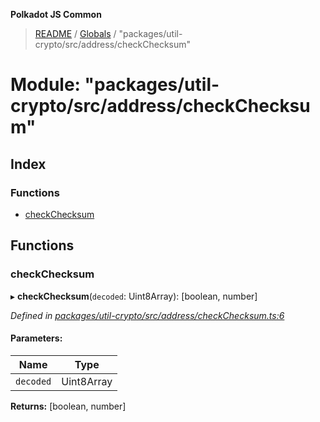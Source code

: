 **Polkadot JS Common**

> [README](../README.md) / [Globals](../globals.md) / "packages/util-crypto/src/address/checkChecksum"

# Module: "packages/util-crypto/src/address/checkChecksum"

## Index

### Functions

* [checkChecksum](_packages_util_crypto_src_address_checkchecksum_.md#checkchecksum)

## Functions

### checkChecksum

▸ **checkChecksum**(`decoded`: Uint8Array): [boolean, number]

*Defined in [packages/util-crypto/src/address/checkChecksum.ts:6](https://github.com/polkadot-js/common/blob/c366e637/packages/util-crypto/src/address/checkChecksum.ts#L6)*

#### Parameters:

Name | Type |
------ | ------ |
`decoded` | Uint8Array |

**Returns:** [boolean, number]

